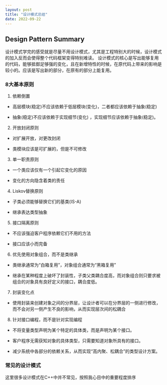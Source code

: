 ```yaml
---
layout: post
title: "设计模式总结"
date: 2022-09-22
---
```


## Design Pattern Summary

设计模式学完的感受就是尽量不用设计模式，尤其是工程特别大的时候，设计模式的加入反而会使得整个代码框架变得特别难读。 设计模式的核心是写出能够复用的代码，能够抵御足够强的变化，且在新增特性的时候，在原代码上带来的影响是较小的。应该是写出新的部分，在原有的部分上能复用。

### 8大基本原则

1. 依赖倒置

+ 高层模块(稳定)不应该依赖于低层模块(变化)，二者都应该依赖于抽象(稳定)

+ 抽象(稳定)不应该依赖于实现细节(变化) ，实现细节应该依赖于抽象(稳定)。

2. 开放封闭原则

+ 对扩展开放，对更改封闭

+ 类模块应该是可扩展的，但是不可修改

3. 单一职责原则

+ 一个类应该仅有一个引起它变化的原因

+ 变化的方向隐含着类的责任

4. Liskov替换原则

+ 子类必须能够替换它们的基类(IS-A)

+ 继承表达类型抽象

5. 接口隔离原则

+ 不应该强迫客户程序依赖它们不用的方法

+ 接口应该小而完备

6. 优先使用对象组合，而不是类继承

+ 类继承通常为“白箱复用”，对象组合通常为“黑箱复用”

+ 继承在某种程度上破坏了封装性，子类父类耦合度高，而对象组合则只要求被组合的对象具有良好定义的接口，耦合度低。

7. 封装变化点

+ 使用封装来创建对象之间的分界层，让设计者可以在分界层的一侧进行修改，而不会对另一侧产生不良的影响，从而实现层次间的松耦合

8. 针对接口编程，而不是针对实现编程

+ 不将变量类型声明为某个特定的具体类，而是声明为某个接口。

+ 客户程序无需获知对象的具体类型，只需要知道对象所具有的接口。

+ 减少系统中各部分的依赖关系，从而实现“高内聚、松耦合”的类型设计方案。


### 常见的设计模式

这里很多设计模式在C++中并不常见，按照我心目中的重要程度排序


